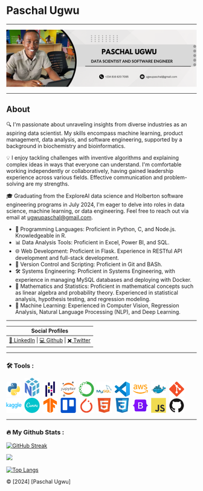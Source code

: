 # Paschal Ugwu

---

![Profile Picture](https://github.com/paschalugwu/paschalugwu/blob/master/Image/Personal/CoverImage.png)

---

## About
🔍 I'm passionate about unraveling insights from diverse industries as an aspiring data scientist. My skills encompass machine learning, product management, data analysis, and software engineering, supported by a background in biochemistry and bioinformatics.

💡 I enjoy tackling challenges with inventive algorithms and explaining complex ideas in ways that everyone can understand. I'm comfortable working independently or collaboratively, having gained leadership experience across various fields. Effective communication and problem-solving are my strengths.

🎓 Graduating from the ExploreAI data science and Holberton software engineering programs in July 2024, I'm eager to delve into roles in data science, machine learning, or data engineering. Feel free to reach out via email at ugwupaschal@gmail.com.

- 📜 Programming Languages: Proficient in Python, C, and Node.js. Knowledgeable in R.
- 📊 Data Analysis Tools: Proficient in Excel, Power BI, and SQL.
- 🌐 Web Development: Proficient in Flask. Experience in RESTful API development and full-stack development.
- 🔧 Version Control and Scripting: Proficient in Git and BASh.
- 🛠️ Systems Engineering: Proficient in Systems Engineering, with experience in managing MySQL databases and deploying with Docker.
- 📐 Mathematics and Statistics: Proficient in mathematical concepts such as linear algebra and probability theory. Experienced in statistical analysis, hypothesis testing, and regression modeling.
- 🤖 Machine Learning: Experienced in Computer Vision, Regression Analysis, Natural Language Processing (NLP), and Deep Learning.

---

| **Social Profiles** | 
| --- | 
| [🔗 LinkedIn](https://www.linkedin.com/in/paschal-ugwu-52abb6229/) \| [💻 Github](https://github.com/paschalugwu) \| [✖️ Twitter](https://twitter.com/Paschal_Ugwu001) |  

---

### :hammer_and_wrench: Tools :
<div>
  <img src="https://github.com/devicons/devicon/blob/master/icons/python/python-original.svg" title="Python" alt="Python" width="40" height="40"/>&nbsp;
  <img src="https://github.com/devicons/devicon/blob/master/icons/numpy/numpy-original.svg" title="Numpy" alt="Numpy" width="40" height="50"/>&nbsp;
  <img src="https://github.com/devicons/devicon/blob/master/icons/pandas/pandas-original.svg" title="Pandas" alt="Pandas" width="40" height="40"/>&nbsp;
  <img src="https://github.com/devicons/devicon/blob/master/icons/jupyter/jupyter-original-wordmark.svg"  title="Jupyter" alt="Jupyter" width="40" height="40"/>&nbsp;
  <img src="https://github.com/devicons/devicon/blob/master/icons/anaconda/anaconda-original.svg" title="Anaconda" alt="Anaconda" width="40" height="40"/>&nbsp;
  <img src="https://github.com/devicons/devicon/blob/master/icons/mysql/mysql-original-wordmark.svg" title="MySQL"  alt="MySQL" width="40" height="40"/>&nbsp;
   <img src="https://github.com/devicons/devicon/blob/master/icons/vscode/vscode-original.svg" title="Visual Studio Code" **alt="Visual Studio Code" width="40" height="40"/>&nbsp;
  <img src="https://github.com/devicons/devicon/blob/master/icons/amazonwebservices/amazonwebservices-plain-wordmark.svg" title="AWS" alt="AWS" width="40" height="40"/>&nbsp;
  <img src="https://github.com/devicons/devicon/blob/master/icons/docker/docker-original.svg" title="Docker" alt="Docker" width="40" height="40"/>&nbsp;
  <img src="https://github.com/devicons/devicon/blob/master/icons/git/git-original.svg" title="Git" **alt="Git" width="40" height="40"/>&nbsp;
  <img src="https://github.com/devicons/devicon/blob/master/icons/kaggle/kaggle-original-wordmark.svg" title="Kaggle" **alt="Kaggle" width="40" height="40"/>&nbsp;
  <img src="https://github.com/devicons/devicon/blob/master/icons/canva/canva-original.svg" title="Canva" **alt="Canva" width="40" height="40"/>&nbsp;
  <img src="https://github.com/devicons/devicon/blob/master/icons/tensorflow/tensorflow-original.svg" title="TensoreFlow" **alt="TensoreFlow" width="40" height="40"/>&nbsp;
  <img src="https://github.com/devicons/devicon/blob/master/icons/trello/trello-plain.svg" title="Trello" **alt="Trello" width="40" height="40"/>&nbsp;
  <img src="https://github.com/devicons/devicon/blob/master/icons/pytorch/pytorch-original.svg" title="Pytorch" **alt="Pytorch" width="40" height="40"/>&nbsp;
  <img src="https://github.com/devicons/devicon/blob/master/icons/html5/html5-original.svg" title="Html" **alt="Html" width="40" height="40"/>&nbsp;
  <img src="https://github.com/devicons/devicon/blob/master/icons/css3/css3-original.svg" title="CSS" **alt="CSS" width="40" height="40"/>&nbsp;
  <img src="https://github.com/devicons/devicon/blob/master/icons/bootstrap/bootstrap-original.svg" title="Bootstrap" **alt="Bootstrap" width="40" height="40"/>&nbsp;
  <img src="https://github.com/devicons/devicon/blob/master/icons/javascript/javascript-original.svg" title="Javascript" **alt="Javascript" width="40" height="40"/>&nbsp;
  <img src="https://github.com/devicons/devicon/blob/master/icons/github/github-original.svg" title="Github" **alt="Github" width="40" height="40"/>&nbsp;
</div>

---

### :fire: My Github Stats :
[![GitHub Streak](http://github-readme-streak-stats.herokuapp.com?user=paschalugwu&theme=dark&background=000000)](https://git.io/streak-stats)

![](http://github-profile-summary-cards.vercel.app/api/cards/profile-details?username=paschalugwu&theme=dracula) 

[![Top Langs](https://github-readme-stats.vercel.app/api/top-langs/?username=paschalugwu&layout=compact&theme=vision-friendly-dark)](https://github.com/anuraghazra/github-readme-stats)


© [2024] [Paschal Ugwu]
